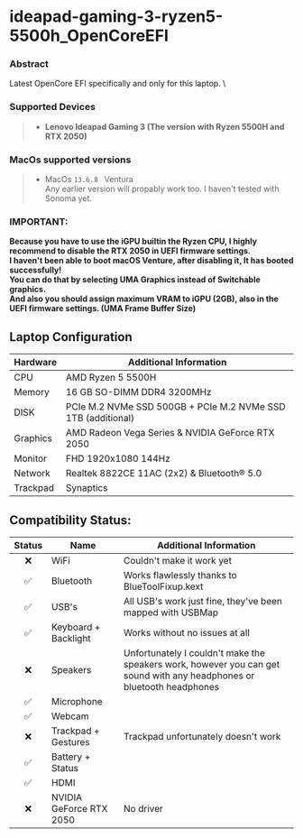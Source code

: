 # ideapad-gaming-3-ryzen5-5500h_OpenCoreEFI

### Abstract
Latest OpenCore EFI specifically and only for this laptop. \

### Supported Devices
> - **Lenovo Ideapad Gaming 3 (The version with Ryzen 5500H and RTX 2050)**
### MacOs supported versions
> - MacOs `13.6.8 ` Ventura \
Any earlier version will propably work too. I haven't tested with Sonoma yet. 
### IMPORTANT:
**Because you have to use the iGPU builtin the Ryzen CPU, I highly recommend to disable the RTX 2050 in UEFI firmware settings. \
I haven't been able to boot macOS Venture, after disabling it, It has booted successfully! \
You can do that by selecting UMA Graphics instead of Switchable graphics. \
And also you should assign maximum VRAM to iGPU (2GB), also in the UEFI firmware settings. (UMA Frame Buffer Size)**

## Laptop Configuration

| Hardware    | Additional Information                                                         |
| ----------- | ------------------------------------------------------------ |
| CPU         | AMD Ryzen 5 5500H                                           |
| Memory      | 16 GB SO-DIMM DDR4 3200MHz                                   |
| DISK        | PCIe M.2 NVMe SSD 500GB + PCIe M.2 NVMe SSD 1TB (additional) |
| Graphics    | AMD Radeon Vega Series & NVIDIA GeForce RTX 2050             |
| Monitor     | FHD 1920x1080 144Hz                                          |
| Network     | Realtek 8822CE 11AC (2x2) & Bluetooth® 5.0                   |
| Trackpad    | Synaptics                                                    |

## Compatibility Status:

| Status | Name                 | Additional Information                                                         |
| :----: | -------------------- | ------------------------------------------------------------ |
|   ❌   | WiFi                | Couldn't make it work yet |
|   ✅    | Bluetooth          | Works flawlessly thanks to BlueToolFixup.kext |
|   ✅    | USB's                 | All USB's work just fine, they've been mapped with USBMap   |
|   ✅    | Keyboard + Backlight  | Works without no issues at all |
|   ❌    | Speakers                 | Unfortunately I couldn't make the speakers work, however you can get sound with any headphones or bluetooth headphones   |
|   ✅    | Microphone                 |   |
|   ✅    | Webcam                |                                    |
|   ❌    | Trackpad + Gestures      | Trackpad unfortunately doesn't work   |
|   ✅    | Battery + Status               |                                    |
|   ✅    | HDMI               |    |
|   ❌    | NVIDIA GeForce RTX 2050               |  No driver  |
